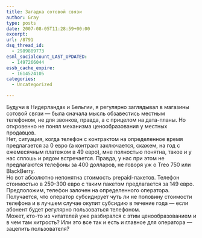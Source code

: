 ```yaml
---
title: Загадка сотовой связи
author: Gray
type: posts
date: 2007-08-05T11:28:59+00:00
excerpt:
url: /8791
dsq_thread_id:
  - 2989889773
esml_socialcount_LAST_UPDATED:
  - 1497266044
essb_cache_expire:
  - 1614524105
categories:
  - Uncategorized

---
```








Будучи в Нидерландах и Бельгии, я регулярно заглядывал в магазины сотовой связи &#8212; была сначала мысль обзавестись местным телефоном, не для звонков, правда, а с прицелом на дата-планы. Но откровенно не понял механизма ценообразования у местных продавцов.  
Нет, ситуация, когда телефон с контрактом на определенное время предлагается за 0 евро (а контракт заключается, скажем, на год с ежемесячным платежом в 49 евро), мне полностью понятна, такое и у нас сплошь и рядом встречается. Правда, у нас при этом не предлагаются телефоны за 400 долларов, не говоря уж о Treo 750 или BlackBerry.  
Но вот абсолютно непонятна стоимость prepaid-пакетов. Телефон стоимостью в 250-300 евро с таким пакетом предлагается за 149 евро. Предположим, телефон залочен на определенного оператора. Получается, что оператор субсидирует чуть ли не половину стоимости телефона и в лучшем случае окупит субсидию в течение года &#8212; если абонент будет регулярно пользоваться телефоном.  
Может, кто-то из читателей уже разбирался с этим ценообразованием и в чем там хитрость? Или это все так и есть и главное для оператора &#8212; зацепить пользователя?